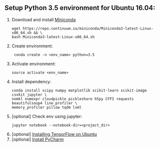 ## Setup Python 3.5 environment for Ubuntu 16.04:
1. Download and install [Miniconda](https://conda.io/miniconda.html)
    ```
    wget https://repo.continuum.io/miniconda/Miniconda3-latest-Linux-x86_64.sh && \
    bash Miniconda3-latest-Linux-x86_64.sh
    ```
1. Create environment:
    ```
     conda create -n <env_name> python=3.5
    ```
1. Activate environment:
    ```
    source activate <env_name>
    ```
1. Install dependency:
    ```
    conda install scipy numpy matplotlib scikit-learn scikit-image csvkit jupyter \
    nomkl numexpr cloudpickle pickleshare h5py CFFI requests beautifulsoup4 line_profiler \
    memory_profiler pillow tqdm lxml
    ```
1. [optional] Check env using jupyter:
    ```
    jupyter notebook --notebook-dir=<project_dir>
    ```
1. [optional] [Installing TensorFlow on Ubuntu](https://www.tensorflow.org/install/install_linux#InstallingAnaconda)
1. [optional] [Install PyCharm](https://www.jetbrains.com/pycharm/download/#section=linux)
